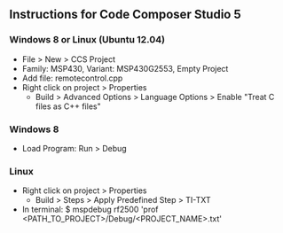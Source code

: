 Instructions for Code Composer Studio 5
-----------

### Windows 8 or Linux (Ubuntu 12.04)
- File > New > CCS Project
- Family: MSP430, Variant: MSP430G2553, Empty Project
- Add file: remotecontrol.cpp
- Right click on project > Properties
    - Build > Advanced Options > Language Options > Enable "Treat C files as C++ files"

### Windows 8
- Load Program: Run > Debug

### Linux
- Right click on project > Properties
    - Build > Steps > Apply Predefined Step > TI-TXT
- In terminal: $ mspdebug rf2500 'prof <PATH_TO_PROJECT>/Debug/<PROJECT_NAME>.txt'

